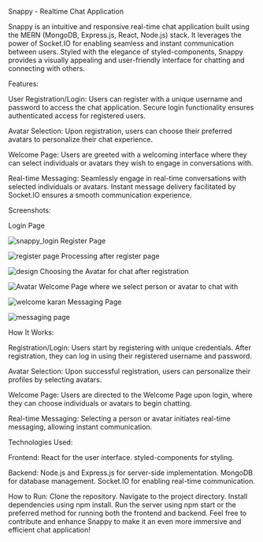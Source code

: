 
Snappy - Realtime Chat Application

Snappy is an intuitive and responsive real-time chat application built using the MERN (MongoDB, Express.js, React, Node.js) stack. It leverages the power of Socket.IO for enabling seamless and instant communication between users. Styled with the elegance of styled-components, Snappy provides a visually appealing and user-friendly interface for chatting and connecting with others.

Features:

User Registration/Login:
Users can register with a unique username and password to access the chat application.
Secure login functionality ensures authenticated access for registered users.

Avatar Selection:
Upon registration, users can choose their preferred avatars to personalize their chat experience.

Welcome Page:
Users are greeted with a welcoming interface where they can select individuals or avatars they wish to engage in conversations with.

Real-time Messaging:
Seamlessly engage in real-time conversations with selected individuals or avatars.
Instant message delivery facilitated by Socket.IO ensures a smooth communication experience.


Screenshots:

Login Page

![snappy_login](https://github.com/Jaspreet2001/Snappy/assets/78601370/ebe13179-de64-4810-a75b-2d268f3985c9)
Register Page

![register page](https://github.com/Jaspreet2001/Snappy/assets/78601370/f6a1b2d0-8d59-4579-bff3-e5623c5224e7)
Processing after register page

![design](https://github.com/Jaspreet2001/Snappy/assets/78601370/1e252b0d-dc06-488d-938c-3082f9e90bf1)
Choosing the Avatar for chat after registration

![Avatar](https://github.com/Jaspreet2001/Snappy/assets/78601370/0d6f0ef6-bc71-4f2b-a475-82b57e442c7e)
Welcome Page where we select person or avatar to chat with

![welcome karan](https://github.com/Jaspreet2001/Snappy/assets/78601370/d4584c1a-3bb3-486a-a4e2-87187ac07aa4)
Messaging Page 

![messaging page](https://github.com/Jaspreet2001/Snappy/assets/78601370/8c1a7d1d-8a9a-4a53-8bf5-92c2b00a6b12)

How It Works:

Registration/Login:
Users start by registering with unique credentials.
After registration, they can log in using their registered username and password.

Avatar Selection:
Upon successful registration, users can personalize their profiles by selecting avatars.

Welcome Page:
Users are directed to the Welcome Page upon login, where they can choose individuals or avatars to begin chatting.

Real-time Messaging:
Selecting a person or avatar initiates real-time messaging, allowing instant communication.

Technologies Used:

Frontend:
React for the user interface.
styled-components for styling.

Backend:
Node.js and Express.js for server-side implementation.
MongoDB for database management.
Socket.IO for enabling real-time communication.

How to Run:
Clone the repository.
Navigate to the project directory.
Install dependencies using npm install.
Run the server using npm start or the preferred method for running both the frontend and backend.
Feel free to contribute and enhance Snappy to make it an even more immersive and efficient chat application!

